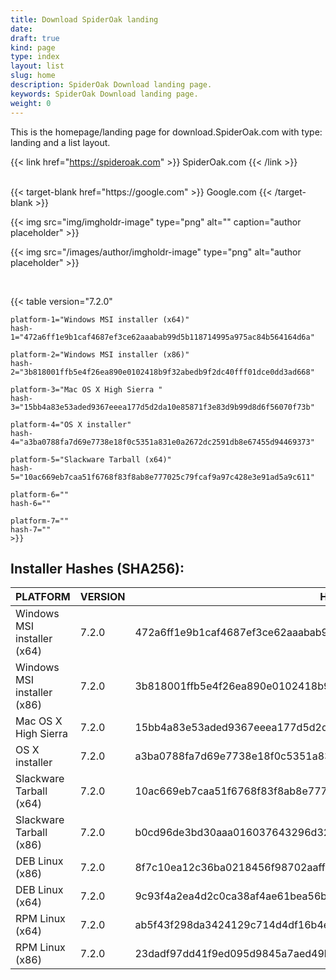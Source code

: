 ```yaml
---
title: Download SpiderOak landing 
date: 
draft: true
kind: page
type: index
layout: list
slug: home
description: SpiderOak Download landing page. 
keywords: SpiderOak Download landing page. 
weight: 0
---
```


This is the homepage/landing page for download.SpiderOak.com with type: landing and a list layout. 


{{< link
    href="https://spideroak.com" >}}
    SpiderOak.com
{{< /link >}}

<br> 
{{< target-blank
    href="https://google.com" >}}
    Google.com
{{< /target-blank >}}

{{< img 
    src="img/imgholdr-image" 
    type="png" 
    alt="" 
    caption="author placeholder" >}} 

{{< img 
    src="/images/author/imgholdr-image"
    type="png" 
    alt="author placeholder" 
    >}} 

<br>

{{< table 
    version="7.2.0"

    platform-1="Windows MSI installer (x64)" 
    hash-1="472a6ff1e9b1caf4687ef3ce62aaabab99d5b118714995a975ac84b564164d6a" 
    
    platform-2="Windows MSI installer (x86)" 
    hash-2="3b818001ffb5e4f26ea890e0102418b9f32abedb9f2dc40fff01dce0dd3ad668"  

    platform-3="Mac OS X High Sierra " 
    hash-3="15bb4a83e53aded9367eeea177d5d2da10e85871f3e83d9b99d8d6f56070f73b"  

    platform-4="OS X installer" 
    hash-4="a3ba0788fa7d69e7738e18f0c5351a831e0a2672dc2591db8e67455d94469373" 

    platform-5="Slackware Tarball (x64)" 
    hash-5="10ac669eb7caa51f6768f83f8ab8e777025c79fcaf9a97c428e3e91ad5a9c611"  

    platform-6="" 
    hash-6=""  

    platform-7="" 
    hash-7=""  
    >}} 


## Installer Hashes (SHA256):

| PLATFORM                    | VERSION | HASH                                                             |
|-----------------------------|---------|------------------------------------------------------------------|
| Windows MSI installer (x64) | 7.2.0   | 472a6ff1e9b1caf4687ef3ce62aaabab99d5b118714995a975ac84b564164d6a |
| Windows MSI installer (x86) | 7.2.0   | 3b818001ffb5e4f26ea890e0102418b9f32abedb9f2dc40fff01dce0dd3ad668 |
| Mac OS X High Sierra        | 7.2.0   | 15bb4a83e53aded9367eeea177d5d2da10e85871f3e83d9b99d8d6f56070f73b |
| OS X installer              | 7.2.0   | a3ba0788fa7d69e7738e18f0c5351a831e0a2672dc2591db8e67455d94469373 |
| Slackware Tarball (x64)     | 7.2.0   | 10ac669eb7caa51f6768f83f8ab8e777025c79fcaf9a97c428e3e91ad5a9c611 |
| Slackware Tarball (x86)     | 7.2.0   | b0cd96de3bd30aaa016037643296d32244c01efbdd63ccc67b8c40bda31f7bab |
| DEB Linux (x86)             | 7.2.0   | 8f7c10ea12c36ba0218456f98702aaff8bb7a4fc817a72e9836622a7690bd34c |
| DEB Linux (x64)             | 7.2.0   | 9c93f4a2ea4d2c0ca38af4ae61bea56bd7e21ebd235b47fcea5704646cb21e80 |
| RPM Linux (x64)             | 7.2.0   | ab5f43f298da3424129c714d4df16b4ee7e55bd855879bce3da2965e1fdcd7f0 |
| RPM Linux (x86)             | 7.2.0   | 23dadf97dd41f9ed095d9845a7aed49bd78ec7e493ec04a002f56fa1c43118cf |